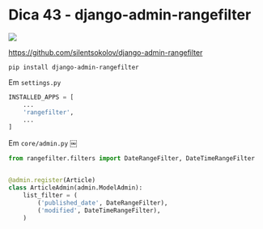 # Dica 43 - django-admin-rangefilter

<a href="https://youtu.be/GalpHaLJK3Q">
    <img src="../.gitbook/assets/youtube.png">
</a>


https://github.com/silentsokolov/django-admin-rangefilter

```
pip install django-admin-rangefilter
```

Em `settings.py`


```python
INSTALLED_APPS = [
    ...
    'rangefilter',
    ...
]
```

Em `core/admin.py`
￼
```python
from rangefilter.filters import DateRangeFilter, DateTimeRangeFilter


@admin.register(Article)
class ArticleAdmin(admin.ModelAdmin):
    list_filter = (
        ('published_date', DateRangeFilter),
        ('modified', DateTimeRangeFilter),
    )
```
